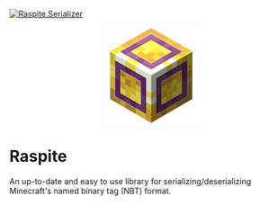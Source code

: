 [![Raspite.Serializer](https://img.shields.io/nuget/v/Raspite.Serializer)](https://www.nuget.org/packages/Raspite.Serializer/1.1.0/)

<p align="center">
  <img width="175" height="175" align="center" src="Raspite.Serializer/raspite.png">
</p>

# Raspite
An up-to-date and easy to use library for serializing/deserializing Minecraft's named binary tag (NBT) format.